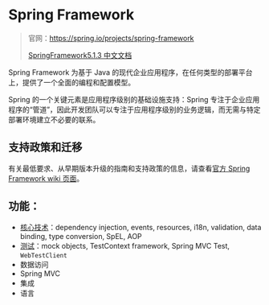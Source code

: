 # Spring Framework

> 官网：https://spring.io/projects/spring-framework
>
> [SpringFramework5.1.3 中文文档](https://github.com/DocsHome/spring-docs/blob/master/SUMMARY.md)  



Spring Framework 为基于 Java 的现代企业应用程序，在任何类型的部署平台上，提供了一个全面的编程和配置模型。

Spring 的一个关键元素是应用程序级别的基础设施支持：Spring 专注于企业应用程序的“管道”，因此开发团队可以专注于应用程序级别的业务逻辑，而无需与特定部署环境建立不必要的联系。

## 支持政策和迁移

有关最低要求、从早期版本升级的指南和支持政策的信息，请查看[官方 Spring Framework wiki 页面](https://github.com/spring-projects/spring-framework/wiki/Spring-Framework-Versions)。

## 功能：

* [核心技术](编程语言/Java/Javalang/Spring生态系统/projects/Spring-Framework/core.md)：dependency injection, events, resources, i18n, validation, data binding, type conversion, SpEL, AOP
* [测试](编程语言/Java/Javalang/Spring生态系统/projects/Spring-Framework/testing.md)：mock objects, TestContext framework, Spring MVC Test, `WebTestClient`
* 数据访问
* Spring MVC
* 集成
* 语言

